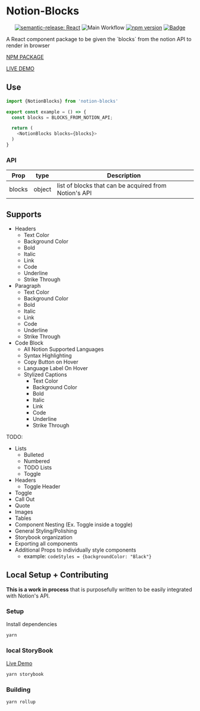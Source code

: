 # Notion-Blocks
<div align="center">

  [![semantic-release: React](https://img.shields.io/badge/semantic--release-react-e10079?logo=semantic-release)](https://github.com/semantic-release/semantic-release)
  ![Main Workflow](https://github.com/jaysongiroux/notion-blocks/actions/workflows/main.yml/badge.svg)
  [![npm version](https://badge.fury.io/js/notion-blocks.svg)](https://badge.fury.io/js/notion-blocks)
  [![Badge](https://202o2716cl9w.runkit.sh)](http://notion-blocks.jasongiroux.com)

</div>
A React component package to be given the `blocks` from the notion API to render in browser

[NPM PACKAGE](https://www.npmjs.com/package/notion-blocks)

[LIVE DEMO](http://notion-blocks.jasongiroux.com)

## Use
```js
import {NotionBlocks} from 'notion-blocks'

export const example = () => {
  const blocks = BLOCKS_FROM_NOTION_API;

  return (
    <NotionBlocks blocks={blocks}>
  )
}
```

### API
|  Prop  |  type  |  Description  |
| ------ | ------ | ------------- |
|blocks  |object  |list of blocks that can be acquired from Notion's API|


## Supports
- Headers
  - Text Color
  - Background Color
  - Bold
  - Italic
  - Link
  - Code
  - Underline
  - Strike Through
- Paragraph
  - Text Color
  - Background Color
  - Bold
  - Italic
  - Link
  - Code
  - Underline
  - Strike Through
- Code Block
  - All Notion Supported Languages
  - Syntax Highlighting
  - Copy Button on Hover
  - Language Label On Hover
  - Stylized Captions
    -  Text Color
    - Background Color
    - Bold
    - Italic
    - Link
    - Code
    - Underline
    - Strike Through

TODO:
- Lists
  - Bulleted
  - Numbered
  - TODO Lists
  - Toggle
- Headers
  - Toggle Header
- Toggle
- Call Out
- Quote
- Images
- Tables
- Component Nesting (Ex. Toggle inside a toggle)
- General Styling/Polishing
- Storybook organization
- Exporting all components
- Additional Props to individually style components
  - example: `codeStyles = {backgroundColor: "Black"}`


## Local Setup + Contributing
**This is a work in process** that is purposefully written to be easily integrated with Notion's API.

### Setup
Install dependencies
```bash
yarn
```

### local StoryBook
[Live Demo](http://notion-blocks.jasongiroux.com)
```bash
yarn storybook
```

### Building
```bash
yarn rollup
```